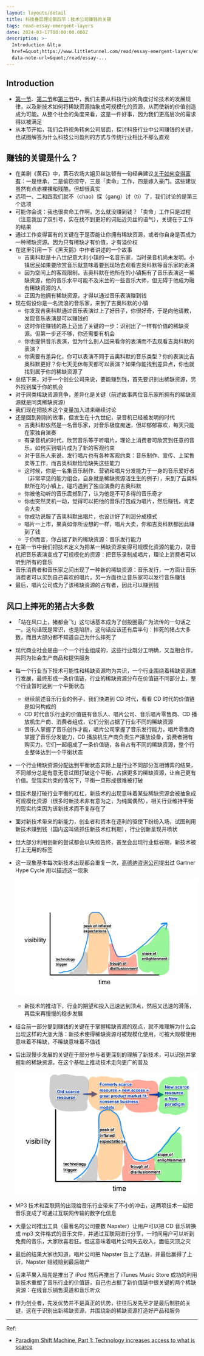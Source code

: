 ```yaml
---
layout: layouts/detail
title: 科技叠层理论第四节：技术公司赚钱的关键
tags: read-essay-emergent-layers
date: 2024-03-17T00:00:00.000Z
description: >-
  Introduction &lt;a
  href=&quot;https://www.littletunnel.com/read/essay-emergent-layers/emergent-layers-chapter-1-new-value-creation/&quot;
  data-note-url=&quot;/read/essay-...
---
```

## Introduction
- <a href="https://www.littletunnel.com/read/essay-emergent-layers/emergent-layers-chapter-1-new-value-creation/" data-note-url="/read/essay-emergent-layers/emergent-layers-chapter-1-new-value-creation/">第一节</a>、<a href="https://www.littletunnel.com/read/essay-emergent-layers/emergent-layers-chapter-2-explosive-demand/" data-note-url="/read/essay-emergent-layers/emergent-layers-chapter-2-explosive-demand/">第二节</a>和<a href="https://www.littletunnel.com/read/essay-emergent-layers/emergent-layers-chapter-2-explosive-demand/" data-note-url="/read/essay-emergent-layers/emergent-layers-chapter-3-explosive-growth/">第三节</a>中，我们主要从科技行业的角度讨论技术的发展规律，以及新技术如何将稀缺资源抽象成可规模化的资源，从而使新的价值创造成为可能。从整个社会的角度来看，这是一件好事，因为我们更高层次的需求得以被满足
- 从本节开始，我们会将视角转向公司层面，探讨科技行业中公司赚钱的关键，也试图解答为什么科技公司盈利的方式与传统行业相比不那么直观

## 赚钱的关键是什么？
- 在美剧《黄石》中，黄石农场大姐贝丝达顿有一句经典建议[关于如何变得富有](https://www.theringer.com/tv/2021/11/19/22791386/yellowstone-season-4-episode-3-recap-episode-4-preview)：一是继承，二是偷窃掠夺，三是「卖命」工作，四是嫁入豪门。这些建议虽然有点赤裸裸和残酷，但却很真实
- 选项一、二和四我们就不（chao）探（gang）讨（ti）了，我们讨论的是第三个选项
- 可能你会说：我也很卖命工作啊，怎么就没赚到钱？「卖命」工作只是过程（注意我加了双引号，实在找不到更好的词贴近贝丝的语气），关键在于工作的结果
- 通过工作变得富有的关键在于是否能让你拥有稀缺资源，或者你自身是否成为一种稀缺资源。因为只有稀缺才有价值，才有溢价权
- 在这里引用一下《黑天鹅》中作者讲述的一个故事
    - 吉奥科默是十八世纪意大利小镇的一名音乐家，当时录音机尚未发明。小镇居民如果要欣赏音乐就意味着要到现场去观看吉奥科默等音乐家的表演
    - 因为空间上的客观限制，吉奥科默在他所在的小镇拥有了音乐表演这一稀缺资源，他的音乐水平可能不及米兰的一些音乐大师，但无碍于他成为融有稀缺资源的人
    - 正因为他拥有稀缺资源，才得以通过音乐表演赚到钱
- 现在假设你是一名流浪的音乐家，来到了吉奥科默的小镇
    - 你发现吉奥科默通过音乐表演过上了好日子，你很好奇，于是向他请教，发现音乐表演是可以赚钱的
    - 这时你往赚钱的路上迈出了关键的一步：识别出了一样有价值的稀缺资源。但第一步还不够，你还需要有机会
    - 你也提供音乐表演，但为什么别人回来看你的表演而不去观看吉奥科默的表演？
    - 你需要有差异化，你可以表演不同于吉奥科默的音乐类型？你的表演比吉奥科默更好？你七天无休每天都可以表演？如果你能找到差异点，你也就找到属于你的稀缺资源了
- 总结下来，对于一个创业公司来说，要能赚到钱，首先要识别出稀缺资源，另外找到属于你的机会
- 对于同类稀缺资源竞争，差异化是关键（前述故事两位音乐家所拥有的稀缺资源就是同类稀缺资源）
- 我们现在把技术这个变量加入进来继续讨论
- 还是回到刚刚的故事，但发生在十九世纪，录音机已经被发明的时代
    - 吉奥科默依然是一名音乐家，对音乐极度痴迷，但却郁郁寡欢，每天只能在家独自演奏
    - 有录音机的时代，欣赏音乐等于听唱片，理论上消费者可欣赏到任意的音乐，如何买到唱片成为了新的客观约束
    - 对于音乐人来说，发行唱片也有各种客观约束：音乐制作、宣传、上架售卖等工作，而吉奥科默恰恰缺失这些能力
    - 这时候，你是一名集音乐制作、营销和唱片分发能力于一身的音乐爱好者（非常罕见的能力组合，自身就是稀缺资源活生生的例子），来到了吉奥科默所在的小镇上，碰巧遇到了独自演奏的吉奥科默
    - 你被他动听的音乐震撼到了，认为他是不可多得的音乐奇才
    - 你也突然灵机一动，觉得可以把他的音乐打包成为唱片，然后赚钱，肯定会大卖
    - 你成功说服了吉奥科默出唱片，也设计好了利润分成模式
    - 唱片一上市，果真如你所设想的一样，唱片大卖，你和吉奥科默都因此赚到了钱
    - 于你而言，你占据了新的稀缺资源：音乐发行能力
- 在第一节中我们把技术定义为把某一稀缺资源变得可规模化资源的能力，录音机把音乐表演变成了可规模化的资源：把音乐录制成唱片，理论上消费者可以听到所有的音乐
- 音乐消费者和音乐家之间出现了一种新的稀缺资源：音乐发行，一方面让音乐消费者可以买到自己喜欢的唱片，另一方面也让音乐家可以发行音乐赚钱
- 最后，唱片公司成为了该稀缺资源的占有者，因此可以赚到钱

## 风口上摔死的猪占大多数
- 「站在风口上，猪都会飞」这句话基本成为了创投圈最广为流传的一句话之一。这句话既是常识，也是陷阱，这句话应该还有后半句：摔死的猪占大多数，而且大部分都不知道自己为什么摔死了
- 现代商业社会是由一个一个行业组成的，这些行业既分工明确，又互相合作，共同为社会生产商品和提供服务
- 每一个行业当下技术可能性和稀缺资源均为共识，一个行业围绕着稀缺资源进行发展，最终形成一条价值链，行业的稀缺资源分布在价值链不同部分上，整个行业暂时达到一个平衡状态
    - 继续前述音乐行业的例子，我们快进到 CD 时代，看看 CD 时代的价值链是如何构成的
    - CD 时代音乐行业的价值链有音乐人、唱片公司、音乐唱片零售商、CD 播放机生产商、消费者组成，它们分别占据了行业不同的稀缺资源
    - 音乐人掌握了音乐创作才能，唱片公司掌握了音乐发行能力，唱片零售商掌握了音乐分发能力，CD 播放机生产商负责生产播放设备，消费者拥有购买力。它们一起组成了一条价值链，各自占有不同的稀缺资源，整个行业整体达到一个平衡状态
- 一个行业稀缺资源分配达到平衡状态实际上是行业不同部分互相博弈的结果，不同部分总是有意无意试图打破这个平衡，占据更多的稀缺资源，让自己更有价值。受现实约束的情况下，平衡一旦形成很难被打破
- 但技术是打破行业平衡的杠杠，新技术的出现意味着某些稀缺资源会被抽象成可规模化资源（很多时新技术非有意为之，为纯属偶然），相关行业维持平衡的现实约束因为该新技术而不复存在了
- 面对新技术带来的新能力，创业者和资本在逐利的驱使下纷纷入场，试图利用新技术赚到钱（国内这叫做抓住新技术红利期），行业创新呈现井喷状
- 但大部分利用创新的尝试都会以失败告终，甚至会出现行业低谷期，新技术被打上无用的标签
- 这一现象基本每次新技术出现都会重复一次，[高德纳咨询公司](https://zh.wikipedia.org/wiki/%E9%AB%98%E5%BE%B7%E7%BA%B3%E5%92%A8%E8%AF%A2%E5%85%AC%E5%8F%B8)提出过 Gartner Hype Cycle 用以描述这一现象
    
    ![Gartner Hype Cycle](/static/img/emergent-layers-gartner-hype-cycle.webp)
    
    - 新技术的推动下，行业的期望和投入迅速达到顶点，然后又迅速的滑落，再后来再慢慢的稳步发展
- 结合前一部分提到赚钱的关键在于掌握稀缺资源的观点，就不难理解为什么会出现这样的大涨大落：新技术使得稀缺资源可被规模化使用，可被大规模使用意味着不稀缺，不稀缺意味着不值钱
- 后出现慢步发展的关键在于部分参与者更深刻的理解了新技术，可以识别并掌握新的稀缺资源，在这个基础上推动技术走向更广的普及
    
    ![Gartner Hype Cycle in practice](/static/img/emergent-layers-gartner-hype-cycle-in-practice.png)
    
- MP3 技术和互联网的出现给音乐行业带来了不小的冲击，这两项技术一起把音乐变成了可通过互联网传输的数字化信息
- 大量公司推出工具（最著名的公司要数 Napster）让用户可以把 CD 音乐转换成 mp3 文件格式的音乐文件，并通过互联网进行分享，一时间用户可以听到免费的音乐，大家欣喜若狂。但这意味着唱片公司失去收入，面临灭顶之灾
- 最后的结果大家也知道，唱片公司把 Napster 告上了法庭，并最后赢得了上诉，Napster 赔钱赔到最后破产
- 后来苹果入局先是推出了 iPod 然后再推出了 iTunes Music Store 成功的利用新技术重塑了音乐行业的价值链，自己也占据了新价值链中很关键的两个稀缺资源：在线音乐销售渠道和音乐听众
- 作为创业者，先发优势并不是真正的优势，往往后发先至才是最后制胜的关键，这在于识别出新稀缺资源，并围绕新的稀缺资源打造好产品和服务

---

Ref:
- <a href="https://medium.com/social-capital/paradigm-shift-machine-part-1-technology-increases-access-to-what-is-scarce-1ed5cbc82537">Paradigm Shift Machine, Part 1: Technology increases access to what is scarce</a>
